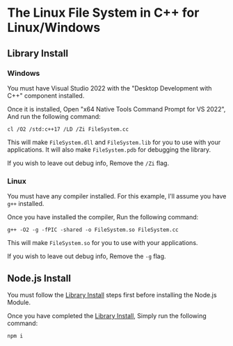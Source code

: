# The Linux File System in C++ for Linux/Windows
## Library Install

### Windows
You must have Visual Studio 2022 with the "Desktop Development with C++" component installed.

Once it is installed,
Open "x64 Native Tools Command Prompt for VS 2022",
And run the following command:

```
cl /O2 /std:c++17 /LD /Zi FileSystem.cc
```

This will make `FileSystem.dll` and `FileSystem.lib` for you to use with your applications.
It will also make `FileSystem.pdb` for debugging the library.

If you wish to leave out debug info, Remove the `/Zi` flag.

### Linux
You must have any compiler installed. For this example, I'll assume you have `g++` installed.

Once you have installed the compiler, Run the following command:

```
g++ -O2 -g -fPIC -shared -o FileSystem.so FileSystem.cc
```

This will make `FileSystem.so` for you to use with your applications.

If you wish to leave out debug info, Remove the `-g` flag.

## Node.js Install
You must follow the [Library Install](#library-install) steps first
before installing the Node.js Module.

Once you have completed the [Library Install](#library-install),
Simply run the following command:

```
npm i
```